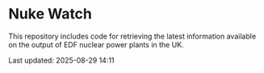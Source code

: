 # Nuke Watch

This repository includes code for retrieving the latest information available on the output of EDF nuclear power plants in the UK.

Last updated: 2025-08-29 14:11